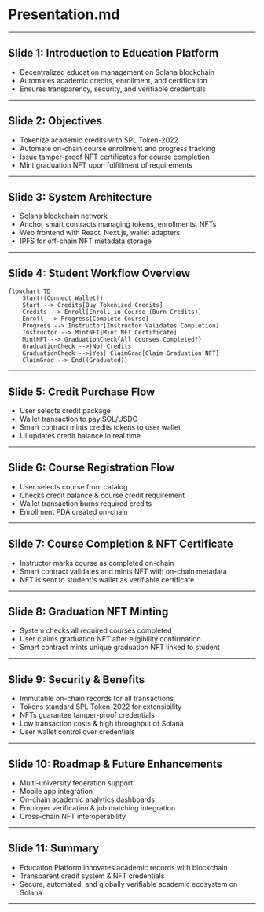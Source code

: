# Presentation.md

---

## Slide 1: Introduction to Education Platform

- Decentralized education management on Solana blockchain
- Automates academic credits, enrollment, and certification
- Ensures transparency, security, and verifiable credentials

---

## Slide 2: Objectives

- Tokenize academic credits with SPL Token-2022
- Automate on-chain course enrollment and progress tracking
- Issue tamper-proof NFT certificates for course completion
- Mint graduation NFT upon fulfillment of requirements

---

## Slide 3: System Architecture

- Solana blockchain network
- Anchor smart contracts managing tokens, enrollments, NFTs
- Web frontend with React, Next.js, wallet adapters
- IPFS for off-chain NFT metadata storage

---

## Slide 4: Student Workflow Overview

```mermaid
flowchart TD
    Start((Connect Wallet))
    Start --> Credits[Buy Tokenized Credits]
    Credits --> Enroll[Enroll in Course (Burn Credits)]
    Enroll --> Progress[Complete Course]
    Progress --> Instructor[Instructor Validates Completion]
    Instructor --> MintNFT[Mint NFT Certificate]
    MintNFT --> GraduationCheck{All Courses Completed?}
    GraduationCheck -->|No| Credits
    GraduationCheck -->|Yes| ClaimGrad[Claim Graduation NFT]
    ClaimGrad --> End((Graduated))
```

---

## Slide 5: Credit Purchase Flow

- User selects credit package
- Wallet transaction to pay SOL/USDC
- Smart contract mints credits tokens to user wallet
- UI updates credit balance in real time

---

## Slide 6: Course Registration Flow

- User selects course from catalog
- Checks credit balance & course credit requirement
- Wallet transaction burns required credits
- Enrollment PDA created on-chain

---

## Slide 7: Course Completion & NFT Certificate

- Instructor marks course as completed on-chain
- Smart contract validates and mints NFT with on-chain metadata
- NFT is sent to student's wallet as verifiable certificate

---

## Slide 8: Graduation NFT Minting

- System checks all required courses completed
- User claims graduation NFT after eligibility confirmation
- Smart contract mints unique graduation NFT linked to student

---

## Slide 9: Security & Benefits

- Immutable on-chain records for all transactions
- Tokens standard SPL Token-2022 for extensibility
- NFTs guarantee tamper-proof credentials
- Low transaction costs & high throughput of Solana
- User wallet control over credentials

---

## Slide 10: Roadmap & Future Enhancements

- Multi-university federation support
- Mobile app integration
- On-chain academic analytics dashboards
- Employer verification & job matching integration
- Cross-chain NFT interoperability

---

## Slide 11: Summary

- Education Platform innovates academic records with blockchain
- Transparent credit system & NFT credentials
- Secure, automated, and globally verifiable academic ecosystem on Solana

---